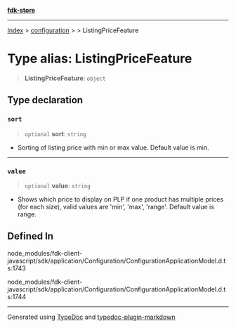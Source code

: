 [**fdk-store**](../../../README.md)
***

[Index](../../../API.md) > [configuration](../../README.md) > [<internal>](../README.md) > ListingPriceFeature

# Type alias: ListingPriceFeature

> **ListingPriceFeature**: `object`

## Type declaration

### `sort`

> `optional` **sort**: `string`

- Sorting of listing price with min or max value.
Default value is min.

***

### `value`

> `optional` **value**: `string`

- Shows which price to display on PLP if one
product has multiple prices (for each size), valid values are 'min', 'max',
'range'. Default value is range.

## Defined In

node\_modules/fdk-client-javascript/sdk/application/Configuration/ConfigurationApplicationModel.d.ts:1743

node\_modules/fdk-client-javascript/sdk/application/Configuration/ConfigurationApplicationModel.d.ts:1744

***
Generated using [TypeDoc](https://typedoc.org/) and [typedoc-plugin-markdown](https://www.npmjs.com/package/typedoc-plugin-markdown)
